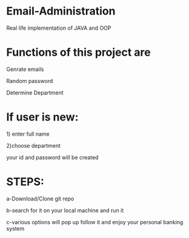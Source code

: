 # Email-Administration
Real life implementation of JAVA and OOP

<h1>Functions of this project  are </h2>
<p>Genrate emails</p>
<p>Random password</p>
<p>Determine Department</p>

<h1>If user is new:</h1>
<p>1) enter full name</p>
<p>2)choose department</p>
<p>your id and password will be created</p> 

<h1>STEPS: </h1>
<p>a-Download/Clone git repo </p>
<p>b-search for it on your local machine and run it  </p>
<p>c-various options will pop up follow it and enjoy your personal banking system </p>
